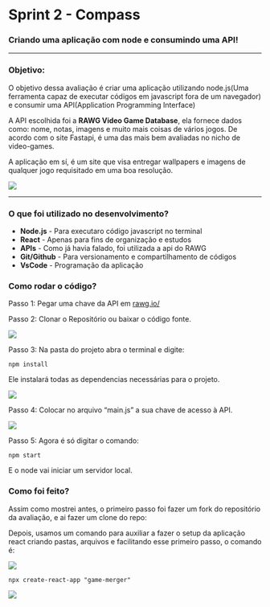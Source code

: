 <h1 class="code-line" data-line-start=0 data-line-end=1 ><a id="Sprint_2__Compass_0"></a>Sprint 2 - Compass</h1>
<h3 class="code-line" data-line-start=1 data-line-end=2 ><a id="Criando_uma_aplicao_com_node_e_consumindo_uma_API_1"></a>Criando uma aplicação com node e consumindo uma API!</h3>
<hr>
<h3 class="code-line" data-line-start=4 data-line-end=5 ><a id="Objetivo_4"></a>Objetivo:</h3>
<p class="has-line-data" data-line-start="5" data-line-end="6">O objetivo dessa avaliação é criar uma aplicação utilizando node.js(Uma ferramenta capaz de executar códigos em javascript fora de um navegador) e consumir uma API(Application Programming Interface)</p>
<p class="has-line-data" data-line-start="7" data-line-end="8">A API escolhida foi a <strong>RAWG Video Game Database</strong>, ela fornece dados como: nome, notas, imagens e muito mais coisas de vários jogos. De acordo com o site Fastapi, é uma das mais bem avaliadas no nicho de video-games.</p>
<p class="has-line-data" data-line-start="9" data-line-end="10">A aplicação em sí, é um site que visa entregar wallpapers e imagens de qualquer jogo requisitado em uma boa resolução.</p>
<img src="https://cdn.discordapp.com/attachments/623271108593975326/1054338189206237274/image.png"/>
<hr>
<h3 class="code-line" data-line-start=12 data-line-end=13 ><a id="O_que_foi_utilizado_no_desenvolvimento_12"></a>O que foi utilizado no desenvolvimento?</h3>
<ul>
<li class="has-line-data" data-line-start="13" data-line-end="14"><strong>Node.js</strong> - Para executaro código javascript no terminal</li>
<li class="has-line-data" data-line-start="14" data-line-end="15"><strong>React</strong> - Apenas para fins de organização e estudos</li>
<li class="has-line-data" data-line-start="15" data-line-end="16"><strong>APIs</strong> - Como já havia falado, foi utilizada a api do RAWG</li>
<li class="has-line-data" data-line-start="16" data-line-end="17"><strong>Git/Github</strong> - Para versionamento e compartilhamento de códigos</li>
<li class="has-line-data" data-line-start="17" data-line-end="19"><strong>VsCode</strong> - Programação da aplicação</li>
</ul>
<h3 class="code-line" data-line-start=19 data-line-end=20 ><a id="Como_rodar_o_cdigo_19"></a>Como rodar o código?</h3>
<p class="has-line-data" data-line-start="20" data-line-end="21">Passo 1: Pegar uma chave da API em <a href="http://rawg.io/">rawg.io/</a></p>
<p class="has-line-data" data-line-start="22" data-line-end="23">Passo 2: Clonar o Repositório ou baixar o código fonte.</p>
<img src="https://media.discordapp.net/attachments/623271108593975326/1054341718310395904/image.png?width=720&height=140">
<p class="has-line-data" data-line-start="24" data-line-end="25">Passo 3: Na pasta do projeto abra o terminal e digite:</p>
<pre><code class="has-line-data" data-line-start="26" data-line-end="28" class="language-sh">npm install
</code></pre>
<p class="has-line-data" data-line-start="28" data-line-end="29">Ele instalará todas as dependencias necessárias para o projeto.</p>
<img src="https://media.discordapp.net/attachments/623271108593975326/1054341969247227954/image.png"/>
<p class="has-line-data" data-line-start="30" data-line-end="31">Passo 4: Colocar no arquivo “main.js” a sua chave de acesso à API.</p>
<img src="https://media.discordapp.net/attachments/623271108593975326/1054343593176866827/image.png"/>
<p class="has-line-data" data-line-start="32" data-line-end="33">Passo 5: Agora é só digitar o comando:</p>
<pre><code class="has-line-data" data-line-start="34" data-line-end="36" class="language-sh">npm start
</code></pre>
<p class="has-line-data" data-line-start="36" data-line-end="37">E o node vai iniciar um servidor local.</p>
<h3 class="code-line" data-line-start=38 data-line-end=39 ><a id="Como_foi_feito_38"></a>Como foi feito?</h3>
<p class="has-line-data" data-line-start="40" data-line-end="41">Assim como mostrei antes, o primeiro passo foi fazer um fork do repositório da avaliação, e ai fazer um clone do repo:</p>
<p class="has-line-data" data-line-start="42" data-line-end="43">Depois, usamos um comando para auxiliar a fazer o setup da aplicação react criando pastas, arquivos e facilitando esse primeiro passo, o comando é:</p>
<img src="https://media.discordapp.net/attachments/623271108593975326/1054349843570642974/image.png?width=720&height=135"/>
<pre><code class="has-line-data" data-line-start="44" data-line-end="46" class="language-sh">npx create-react-app <span class="hljs-string">"game-merger"</span>
</code></pre>
<img src="https://media.discordapp.net/attachments/623271108593975326/1054349955906678825/image.png"/>